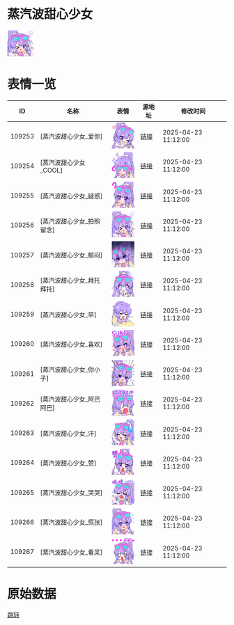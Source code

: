 # 蒸汽波甜心少女

<img src="./cover.png" height="60" alt="cover" />

# 表情一览

|ID|名称|表情|源地址|修改时间|
|----|----|----|----|----|
|109253|[蒸汽波甜心少女_爱你]|<img src="./pic/109253_%5B蒸汽波甜心少女_爱你%5D.png" height="60" alt="爱你"/>|[链接](https://i0.hdslb.com/bfs/garb/52e7e8d4f2bfa9bbc2637832db4907d2d48aab86.png)|2025-04-23 11:12:00|
|109254|[蒸汽波甜心少女_COOL]|<img src="./pic/109254_%5B蒸汽波甜心少女_COOL%5D.png" height="60" alt="COOL"/>|[链接](https://i0.hdslb.com/bfs/garb/4384a337191aac3e5cf35e33c0d70c44cba9e05e.png)|2025-04-23 11:12:00|
|109255|[蒸汽波甜心少女_疑惑]|<img src="./pic/109255_%5B蒸汽波甜心少女_疑惑%5D.png" height="60" alt="疑惑"/>|[链接](https://i0.hdslb.com/bfs/garb/cd3e8a04e927c587427e5fa7e4bf878a926c8d82.png)|2025-04-23 11:12:00|
|109256|[蒸汽波甜心少女_拍照留念]|<img src="./pic/109256_%5B蒸汽波甜心少女_拍照留念%5D.png" height="60" alt="拍照留念"/>|[链接](https://i0.hdslb.com/bfs/garb/98194be5bc31af21a6a1ede54aed3b58d89dcecc.png)|2025-04-23 11:12:00|
|109257|[蒸汽波甜心少女_郁闷]|<img src="./pic/109257_%5B蒸汽波甜心少女_郁闷%5D.png" height="60" alt="郁闷"/>|[链接](https://i0.hdslb.com/bfs/garb/94ad05b1671810872bb7f14c2d8b5ce60454d5eb.png)|2025-04-23 11:12:00|
|109258|[蒸汽波甜心少女_拜托拜托]|<img src="./pic/109258_%5B蒸汽波甜心少女_拜托拜托%5D.png" height="60" alt="拜托拜托"/>|[链接](https://i0.hdslb.com/bfs/garb/2fec502d06e5436e8a3b7f45cc525444aa6ee809.png)|2025-04-23 11:12:00|
|109259|[蒸汽波甜心少女_早]|<img src="./pic/109259_%5B蒸汽波甜心少女_早%5D.png" height="60" alt="早"/>|[链接](https://i0.hdslb.com/bfs/garb/8b14109d8352b6c7ab7e36ac92a6f9e778525870.png)|2025-04-23 11:12:00|
|109260|[蒸汽波甜心少女_喜欢]|<img src="./pic/109260_%5B蒸汽波甜心少女_喜欢%5D.png" height="60" alt="喜欢"/>|[链接](https://i0.hdslb.com/bfs/garb/ec0f7b8096f0fce1f0955c1e0c19a10f2ba7600f.png)|2025-04-23 11:12:00|
|109261|[蒸汽波甜心少女_你小子]|<img src="./pic/109261_%5B蒸汽波甜心少女_你小子%5D.png" height="60" alt="你小子"/>|[链接](https://i0.hdslb.com/bfs/garb/1dd7a4bc4f80e32ed2bd171f4cf5c87e9921c11d.png)|2025-04-23 11:12:00|
|109262|[蒸汽波甜心少女_阿巴阿巴]|<img src="./pic/109262_%5B蒸汽波甜心少女_阿巴阿巴%5D.png" height="60" alt="阿巴阿巴"/>|[链接](https://i0.hdslb.com/bfs/garb/a5a7346b85bddf97d941bc92c958ac6639e768dd.png)|2025-04-23 11:12:00|
|109263|[蒸汽波甜心少女_汗]|<img src="./pic/109263_%5B蒸汽波甜心少女_汗%5D.png" height="60" alt="汗"/>|[链接](https://i0.hdslb.com/bfs/garb/4193be94372d4bfd0f7ff9e5b3950aa935571683.png)|2025-04-23 11:12:00|
|109264|[蒸汽波甜心少女_赞]|<img src="./pic/109264_%5B蒸汽波甜心少女_赞%5D.png" height="60" alt="赞"/>|[链接](https://i0.hdslb.com/bfs/garb/7d9018410b7e75e5d60d573f4fa96209f580e12f.png)|2025-04-23 11:12:00|
|109265|[蒸汽波甜心少女_哭哭]|<img src="./pic/109265_%5B蒸汽波甜心少女_哭哭%5D.png" height="60" alt="哭哭"/>|[链接](https://i0.hdslb.com/bfs/garb/e12a3428fa45d2b629992de5e278f57623bf82f2.png)|2025-04-23 11:12:00|
|109266|[蒸汽波甜心少女_慌张]|<img src="./pic/109266_%5B蒸汽波甜心少女_慌张%5D.png" height="60" alt="慌张"/>|[链接](https://i0.hdslb.com/bfs/garb/7d5067774292b0482e86282b77ed2df8a1ec38ae.png)|2025-04-23 11:12:00|
|109267|[蒸汽波甜心少女_看呆]|<img src="./pic/109267_%5B蒸汽波甜心少女_看呆%5D.png" height="60" alt="看呆"/>|[链接](https://i0.hdslb.com/bfs/garb/f4bda02d0e1bcfedeab357480919ff0d5d2f99b6.png)|2025-04-23 11:12:00|

# 原始数据

[跳转](./raw.json)

